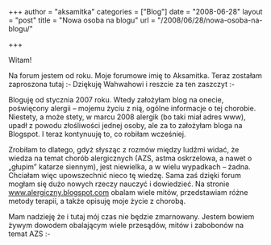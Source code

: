 +++
author = "aksamitka"
categories = ["Blog"]
date = "2008-06-28"
layout = "post"
title = "Nowa osoba na blogu"
url = "/2008/06/28/nowa-osoba-na-blogu/"

+++

Witam!

Na forum jestem od roku. Moje forumowe imię to Aksamitka. Teraz zostałam zaproszona tutaj  <img src="http://blog.atopowe.pl/wp-includes/images/smilies/simple-smile.png" alt=":-)" class="wp-smiley" style="height: 1em; max-height: 1em;" />Dziękuję Wahwahowi i reszcie za ten zaszczyt <img src="http://blog.atopowe.pl/wp-includes/images/smilies/simple-smile.png" alt=":-)" class="wp-smiley" style="height: 1em; max-height: 1em;" />

Bloguję od stycznia 2007 roku. Wtedy założyłam blog na onecie, poświęcony alergii &#8211; mojemu życiu z nią, ogólne informacje o tej chorobie. Niestety, a może stety, w marcu 2008 alergik (bo taki miał adres www), upadł z powodu złośliwości jednej osoby, ale za to założyłam bloga na Blogspot. I teraz kontynuuję to, co robiłam wcześniej.

Zrobiłam to dlatego, gdyż słysząc z rozmów między ludźmi widać, że wiedza na temat chorób alergicznych (AZS, astma oskrzelowa, a nawet o &#8222;głupim&#8221; katarze siennym), jest niewielka, a w wielu wypadkach &#8211; żadna. Chciałam więc upowszechnić nieco tę wiedzę. Sama zaś dzięki forum mogłam się dużo nowych rzeczy nauczyć i dowiedzieć. Na stronie www.alergiczny.blogspot.com obalam wiele mitów, przedstawiam różne metody terapii, a także opisuję moje życie z chorobą.

Mam nadzieję że i tutaj mój czas nie będzie zmarnowany. Jestem bowiem żywym dowodem obalającym wiele przesądów, mitów i zabobonów na temat AZS <img src="http://blog.atopowe.pl/wp-includes/images/smilies/simple-smile.png" alt=":-)" class="wp-smiley" style="height: 1em; max-height: 1em;" />